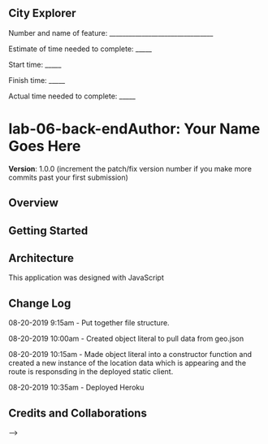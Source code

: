 ## City Explorer


Number and name of feature: ________________________________

Estimate of time needed to complete: _____

Start time: _____

Finish time: _____

Actual time needed to complete: _____


# lab-06-back-end**Author**: Your Name Goes Here
**Version**: 1.0.0 (increment the patch/fix version number if you make more commits past your first submission)

## Overview
<!-- Provide a high level overview of what this application is and why you are building it, beyond the fact that it's an assignment for this class. (i.e. What's your problem domain?) -->

## Getting Started
<!-- What are the steps that a user must take in order to build this app on their own machine and get it running? -->

## Architecture
This application was designed with JavaScript
<!-- Provide a detailed description of the application design. What technologies (languages, libraries, etc) you're using, and any other relevant design information. -->

## Change Log

08-20-2019 9:15am - Put together file structure.

08-20-2019 10:00am - Created object literal to pull data from geo.json

08-20-2019 10:15am - Made object literal into a constructor function and created a new instance of the location data which is appearing and the route is responsding in the deployed static client.

08-20-2019 10:35am - Deployed Heroku


## Credits and Collaborations
<!-- Give credit (and a link) to other people or resources that helped you build this application. -->
-->